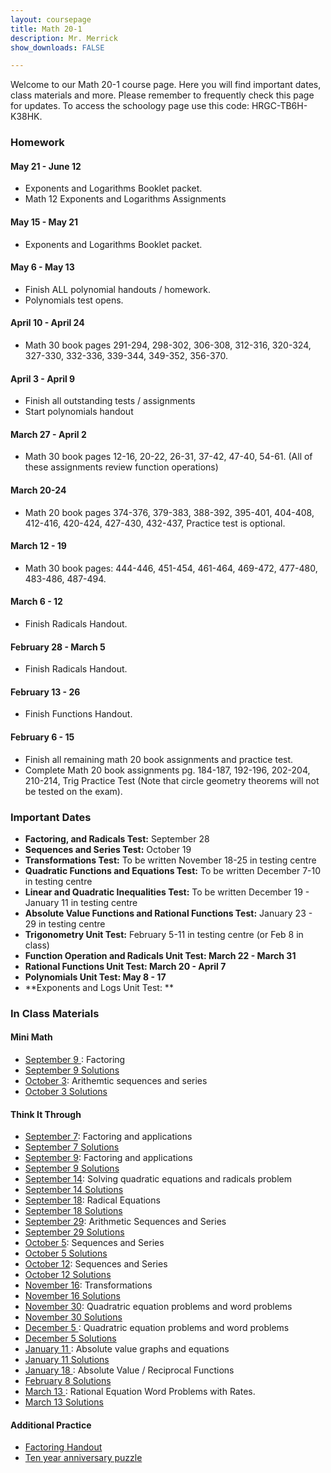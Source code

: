 ```yaml
---
layout: coursepage
title: Math 20-1 
description: Mr. Merrick 
show_downloads: FALSE

---
```

<!--- ### MATH 20-1 SECTION  ### --->
Welcome to our Math 20-1 course page. Here you will find important dates, class materials and more. Please remember to frequently check this page for updates. To access the schoology page use this code: HRGC-TB6H-K38HK. 

### Homework
#### May 21 - June 12
* Exponents and Logarithms Booklet packet. 
* Math 12 Exponents and Logarithms Assignments 

#### May 15 - May 21 
* Exponents and Logarithms Booklet packet. 

#### May 6 - May 13 
* Finish ALL polynomial handouts / homework. 
* Polynomials test opens. 

#### April 10 - April 24
* Math 30 book pages 291-294, 298-302, 306-308, 312-316, 320-324, 327-330, 332-336, 339-344, 349-352, 356-370.

#### April 3 - April 9
* Finish all outstanding tests / assignments 
* Start polynomials handout 

#### March 27 - April 2
* Math 30 book pages 12-16, 20-22, 26-31, 37-42, 47-40, 54-61. (All of these assignments review function operations)  

#### March 20-24
* Math 20 book pages 374-376, 379-383, 388-392, 395-401, 404-408, 412-416, 420-424, 427-430, 432-437, Practice test is optional. 

#### March 12 - 19
* Math 30 book pages: 444-446, 451-454, 461-464, 469-472, 477-480, 483-486, 487-494.

#### March 6 - 12
* Finish Radicals Handout. 

#### February 28 - March 5 
* Finish Radicals Handout. 

#### February 13 - 26 
* Finish Functions Handout.
 
#### February 6 - 15
* Finish all remaining math 20 book assignments and practice test. 
* Complete Math 20 book assignments pg. 184-187, 192-196, 202-204, 210-214, Trig Practice Test (Note that circle geometry theorems will not be tested on the exam).

### Important Dates 
* **Factoring, and Radicals Test:** September 28
* **Sequences and Series Test:** October 19
* **Transformations Test:** To be written November 18-25 in testing centre
* **Quadratic Functions and Equations Test:** To be written December 7-10 in testing centre
* **Linear and Quadratic Inequalities Test:** To be written December 19 - January 11 in testing centre
* **Absolute Value Functions and Rational Functions Test:** January 23 - 29 in testing centre 
* **Trigonometry Unit Test:** February 5-11 in testing centre (or Feb 8 in class)
* **Function Operation and Radicals Unit Test: March 22 - March 31**
* **Rational Functions Unit Test: March 20 - April 7**
* **Polynomials Unit Test: May  8 - 17**
* **Exponents and Logs Unit Test: **

<!---  
* Transformations Test: 
* Quadratics Functions and Equations Test: 
* Linear and Quadratics Inequalities Test: 
* Absolute Values Functions and Reciprocal Functions: 
* Trigonometry 20 Test: 
* Function Operations Test: 
* Transformation Review Test: 
* Radical and Rational Functions Test: 
* Polynomials Test: 
---> 

### In Class Materials 

#### Mini Math 
* <a href = "https://merrickmath.github.io/MerrickMath.github.io-Div34Math/Activities/MiniMath/September9.pdf"> September 9 </a>: Factoring 
* <a href = "https://merrickmath.github.io/MerrickMath.github.io-Div34Math/Activities/MiniMath/September9Soln.pdf"> September 9 Solutions </a>
* <a href = "https://merrickmath.github.io/MerrickMath.github.io-Div34Math/Activities/MiniMath/October3.pdf"> October 3</a>: Arithemtic sequences and series 
* <a href = "https://merrickmath.github.io/MerrickMath.github.io-Div34Math/Activities/MiniMath/October3Soln.pdf"> October 3 Solutions </a>

#### Think It Through  
* <a href = "https://merrickmath.github.io/MerrickMath.github.io-Div34Math/Activities/DeepThoughts/September7.pdf"> September 7</a>: Factoring and applications
* <a href = "https://merrickmath.github.io/MerrickMath.github.io-Div34Math/Activities/DeepThoughts/September7Soln.pdf"> September 7 Solutions </a>
* <a href = "https://merrickmath.github.io/MerrickMath.github.io-Div34Math/Activities/DeepThoughts/September9.pdf"> September 9</a>: Factoring and applications
* <a href = "https://merrickmath.github.io/MerrickMath.github.io-Div34Math/Activities/DeepThoughts/September9Soln.pdf"> September 9 Solutions</a>
* <a href = "https://merrickmath.github.io/MerrickMath.github.io-Div34Math/Activities/DeepThoughts/September14.pdf"> September 14</a>: Solving quadratic equations and radicals problem 
* <a href = "https://merrickmath.github.io/MerrickMath.github.io-Div34Math/Activities/DeepThoughts/September14Soln.pdf"> September 14 Solutions </a>  
* <a href = "https://merrickmath.github.io/MerrickMath.github.io-Div34Math/Activities/DeepThoughts/September18.pdf"> September 18</a>: Radical Equations  
* <a href = "https://merrickmath.github.io/MerrickMath.github.io-Div34Math/Activities/DeepThoughts/September18Soln.pdf"> September 18 Solutions </a> 
* <a href = "https://merrickmath.github.io/MerrickMath.github.io-Div34Math/Activities/DeepThoughts/September29.pdf"> September 29</a>: Arithmetic Sequences and Series 
* <a href = "https://merrickmath.github.io/MerrickMath.github.io-Div34Math/Activities/DeepThoughts/September29Soln.pdf"> September 29 Solutions</a>
* <a href = "https://merrickmath.github.io/MerrickMath.github.io-Div34Math/Activities/DeepThoughts/October5.pdf"> October 5</a>: Sequences and Series
* <a href = "https://merrickmath.github.io/MerrickMath.github.io-Div34Math/Activities/DeepThoughts/October5Soln.pdf"> October 5 Solutions</a> 
* <a href = "https://merrickmath.github.io/MerrickMath.github.io-Div34Math/Activities/DeepThoughts/October12.pdf"> October 12</a>: Sequences and Series  
* <a href = "https://merrickmath.github.io/MerrickMath.github.io-Div34Math/Activities/DeepThoughts/October12Soln.pdf"> October 12 Solutions</a>  
* <a href = "https://merrickmath.github.io/MerrickMath.github.io-Div34Math/Activities/DeepThoughts/November16.pdf"> November 16</a>: Transformations  
* <a href = "https://merrickmath.github.io/MerrickMath.github.io-Div34Math/Activities/DeepThoughts/November16Soln2.pdf"> November 16 Solutions</a>
* <a href = "https://merrickmath.github.io/MerrickMath.github.io-Div34Math/Activities/DeepThoughts/November30.pdf"> November 30</a>: Quadratric equation problems and word problems  
* <a href = "https://merrickmath.github.io/MerrickMath.github.io-Div34Math/Activities/DeepThoughts/November30Soln.pdf"> November 30 Solutions</a>
* <a href = "https://merrickmath.github.io/MerrickMath.github.io-Div34Math/Activities/DeepThoughts/December5.pdf"> December 5 </a>: Quadratric equation problems and word problems  
* <a href = "https://merrickmath.github.io/MerrickMath.github.io-Div34Math/Activities/DeepThoughts/December5Soln.pdf"> December 5 Solutions</a>
* <a href = "https://merrickmath.github.io/MerrickMath.github.io-Div34Math/Activities/DeepThoughts/January11.pdf"> January 11 </a>: Absolute value graphs and equations 
* <a href = "https://merrickmath.github.io/MerrickMath.github.io-Div34Math/Activities/DeepThoughts/January11Soln.pdf"> January 11 Solutions </a>
* <a href = "https://merrickmath.github.io/MerrickMath.github.io-Div34Math/Activities/DeepThoughts/January18.pdf"> January 18 </a>: Absolute Value / Reciprocal Functions
* <a href = "https://merrickmath.github.io/MerrickMath.github.io-Div34Math/Activities/DeepThoughts/January18Soln.pdf"> February 8 Solutions </a>
* <a href = "https://merrickmath.github.io/MerrickMath.github.io-Div34Math/Activities/DeepThoughts/March13.pdf"> March 13 </a>: Rational Equation Word Problems with Rates.
* <a href = "https://merrickmath.github.io/MerrickMath.github.io-Div34Math/Activities/DeepThoughts/March13Soln.pdf"> March 13 Solutions </a> 

#### Additional Practice 
* <a href = "https://merrickmath.github.io/MerrickMath.github.io-Div34Math/Activities/Misc/Factoring.pdf"> Factoring Handout </a>
* <a href = "https://merrickmath.github.io/MerrickMath.github.io-Div34Math/Activities/Misc/TenYear.pdf"> Ten year anniversary puzzle </a>

<!--- ### MATH 30-1 SECTION  ### ---> 
<!---
### Homework 

### In Class Materials 
---> 




  




